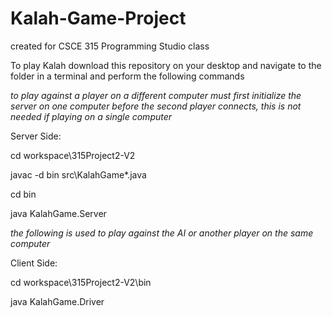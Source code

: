 # Kalah-Game-Project
created for CSCE 315 Programming Studio class

To play Kalah download this repository on your desktop and navigate to the folder in a terminal and perform the following commands

*to play against a player on a different computer must first initialize the server on one computer before the second player connects, this is not needed if playing on a single computer*

Server Side:

cd workspace\315Project2-V2

javac -d bin src\KalahGame\*.java

cd bin

java KalahGame.Server


*the following is used to play against the AI or another player on the same computer*

Client Side:

cd workspace\315Project2-V2\bin

java KalahGame.Driver
